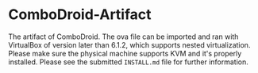 # ComboDroid-Artifact

The artifact of ComboDroid.
The ova file can be imported and ran with VirtualBox of version later than 6.1.2, which supports nested virtualization.
Please make sure the physical machine supports KVM and it's properly installed.
Please see the submitted `INSTALL.md` file for further information.
